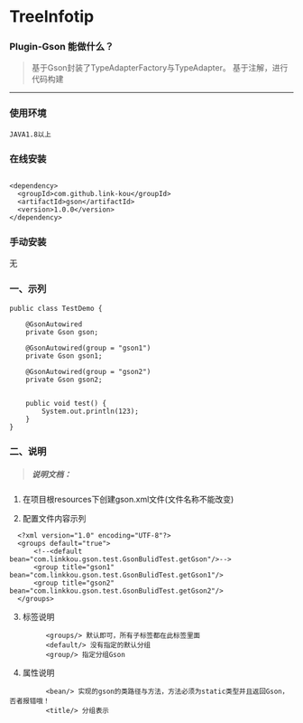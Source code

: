 # TreeInfotip

### Plugin-Gson 能做什么？

> 基于Gson封装了TypeAdapterFactory与TypeAdapter。
> 基于注解，进行代码构建
---
### 使用环境

    JAVA1.8以上

### 在线安装

 ```xml：

 <dependency>
   <groupId>com.github.link-kou</groupId>
   <artifactId>gson</artifactId>
   <version>1.0.0</version>
 </dependency>

 ```

### 手动安装
   无
   
   
### 一、示列

```java：
public class TestDemo {

    @GsonAutowired
    private Gson gson;

    @GsonAutowired(group = "gson1")
    private Gson gson1;

    @GsonAutowired(group = "gson2")
    private Gson gson2;


    public void test() {
        System.out.println(123);
    }
}
```

### 二、说明

> ##### 说明文档：
1. 在项目根resources下创建gson.xml文件(文件名称不能改变)

2. 配置文件内容示列
```xml：
  <?xml version="1.0" encoding="UTF-8"?>
  <groups default="true">
      <!--<default bean="com.linkkou.gson.test.GsonBulidTest.getGson"/>-->
      <group title="gson1" bean="com.linkkou.gson.test.GsonBulidTest.getGson1"/>
      <group title="gson2" bean="com.linkkou.gson.test.GsonBulidTest.getGson2"/>
  </groups>
```

3. 标签说明
```标签说明文档：
         <groups/> 默认即可，所有子标签都在此标签里面
         <default/> 没有指定的默认分组
         <group/> 指定分组Gson
```

4. 属性说明
```属性说明文档：
         <bean/> 实现的gson的类路径与方法，方法必须为static类型并且返回Gson，否者报错哦！
         <title/> 分组表示
```